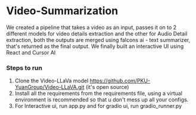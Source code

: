 # Video-Summarization
We created a pipeline that takes a video as an input, passes it on to 2 different models for video details extraction and the other for Audio Detail extraction, both the outputs are merged using falcons ai - text summarizer, that's returned as the final output. We finally built an interactive UI using React and Cursor AI




### Steps to run
1. Clone the Video-LLaVa model https://github.com/PKU-YuanGroup/Video-LLaVA.git (it's open source)
2. Install all the requirements from the requirements file, using a virtual environment is recommended so that u don't mess up all your configs.
3. For Interactive ui, run app.py and for gradio ui, run gradio_runner.py
   
